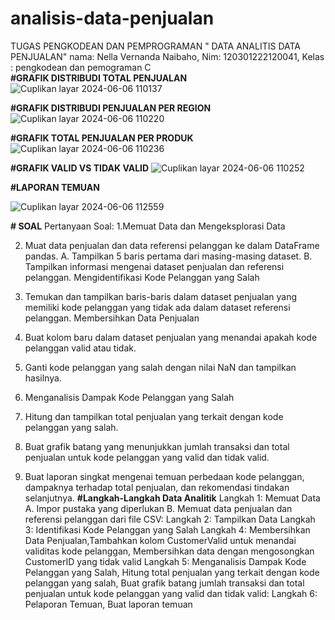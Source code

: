 # analisis-data-penjualan
TUGAS PENGKODEAN DAN PEMPROGRAMAN " DATA ANALITIS DATA PENJUALAN"  nama: Nella Vernanda Naibaho, Nim: 120301222120041, Kelas : pengkodean dan pemograman  C  
**#GRAFIK DISTRIBUDI TOTAL PENJUALAN**
![Cuplikan layar 2024-06-06 110137](https://github.com/nellanaibaho/analisis-data-penjualan/assets/171895516/3d5e7b64-7719-48b0-927c-d21cfd585d64)

**#GRAFIK DISTRIBUDI PENJUALAN PER REGION**
![Cuplikan layar 2024-06-06 110220](https://github.com/nellanaibaho/analisis-data-penjualan/assets/171895516/70f12e87-9288-462a-b115-93f52c2a3b2a)

**#GRAFIK TOTAL PENJUALAN PER PRODUK**
![Cuplikan layar 2024-06-06 110236](https://github.com/nellanaibaho/analisis-data-penjualan/assets/171895516/c90f619e-4092-4fe0-8594-5a472ed21ef2)

**#GRAFIK VALID VS TIDAK VALID**
![Cuplikan layar 2024-06-06 110252](https://github.com/nellanaibaho/analisis-data-penjualan/assets/171895516/ccd626d0-f098-48cb-919a-a7e7a7edc7f0)

**#LAPORAN TEMUAN**

![Cuplikan layar 2024-06-06 112559](https://github.com/nellanaibaho/analisis-data-penjualan/assets/171895516/dead4a04-0d96-4689-8ecd-80230fe91e07)


**# SOAL**
Pertanyaan Soal:
1.Memuat Data dan Mengeksplorasi Data

2. Muat data penjualan dan data referensi pelanggan ke dalam DataFrame pandas.
A. Tampilkan 5 baris pertama dari masing-masing dataset.
B. Tampilkan informasi mengenai dataset penjualan dan referensi pelanggan.
Mengidentifikasi Kode Pelanggan yang Salah

3. Temukan dan tampilkan baris-baris dalam dataset penjualan yang memiliki kode pelanggan yang tidak ada dalam dataset referensi pelanggan.
Membersihkan Data Penjualan

4. Buat kolom baru dalam dataset penjualan yang menandai apakah kode pelanggan valid atau tidak.
5. Ganti kode pelanggan yang salah dengan nilai NaN dan tampilkan hasilnya.
6. Menganalisis Dampak Kode Pelanggan yang Salah

7. Hitung dan tampilkan total penjualan yang terkait dengan kode pelanggan yang salah.
8. Buat grafik batang yang menunjukkan jumlah transaksi dan total penjualan untuk kode pelanggan yang valid dan tidak valid.
9. Buat laporan singkat mengenai temuan perbedaan kode pelanggan, dampaknya terhadap total penjualan, dan rekomendasi tindakan selanjutnya.
**#Langkah-Langkah Data Analitik**
Langkah 1: Memuat Data
A. Impor pustaka yang diperlukan
B. Memuat data penjualan dan referensi pelanggan dari file CSV:
Langkah 2: Tampilkan Data
Langkah 3: Identifikasi Kode Pelanggan yang Salah
Langkah 4: Membersihkan Data Penjualan,Tambahkan kolom CustomerValid untuk menandai validitas kode pelanggan, Membersihkan data dengan mengosongkan CustomerID yang tidak valid
Langkah 5: Menganalisis Dampak Kode Pelanggan yang Salah, Hitung total penjualan yang terkait dengan kode pelanggan yang salah, Buat grafik batang jumlah transaksi dan total penjualan untuk kode pelanggan yang valid dan tidak valid:
Langkah 6: Pelaporan Temuan, Buat laporan temuan




